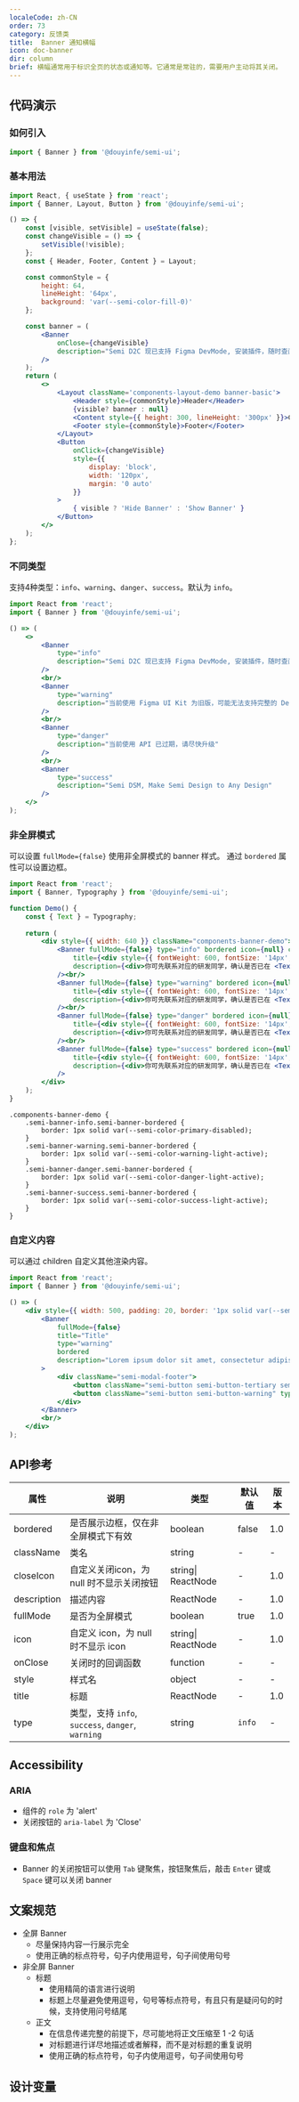 ```yaml
---
localeCode: zh-CN
order: 73
category: 反馈类
title:  Banner 通知横幅
icon: doc-banner
dir: column
brief: 横幅通常用于标识全页的状态或通知等。它通常是常驻的，需要用户主动将其关闭。
---
```



## 代码演示

### 如何引入

```jsx import
import { Banner } from '@douyinfe/semi-ui';
```

### 基本用法

```jsx live=true dir="column"
import React, { useState } from 'react';
import { Banner, Layout, Button } from '@douyinfe/semi-ui';

() => {
    const [visible, setVisible] = useState(false);
    const changeVisible = () => {
        setVisible(!visible);
    };
    const { Header, Footer, Content } = Layout;

    const commonStyle = {
        height: 64,
        lineHeight: '64px',
        background: 'var(--semi-color-fill-0)'
    };

    const banner = (
        <Banner 
            onClose={changeVisible}
            description="Semi D2C 现已支持 Figma DevMode, 安装插件，随时查阅图层对应的前端代码"
        />
    );
    return (
        <>
            <Layout className='components-layout-demo banner-basic'>
                <Header style={commonStyle}>Header</Header>
                {visible? banner : null}
                <Content style={{ height: 300, lineHeight: '300px' }}>Content</Content>
                <Footer style={commonStyle}>Footer</Footer>
            </Layout>
            <Button
                onClick={changeVisible}
                style={{
                    display: 'block',
                    width: '120px',
                    margin: '0 auto'
                }}
            >
                { visible ? 'Hide Banner' : 'Show Banner' }
            </Button>
        </>
    );
};
```

### 不同类型

支持4种类型：`info`、`warning`、`danger`、`success`。默认为 `info`。

```jsx live=true dir="column"
import React from 'react';
import { Banner } from '@douyinfe/semi-ui';

() => (
    <>
        <Banner 
            type="info"
            description="Semi D2C 现已支持 Figma DevMode, 安装插件，随时查阅图层对应的前端代码"
        />
        <br/>
        <Banner 
            type="warning"
            description="当前使用 Figma UI Kit 为旧版，可能无法支持完整的 Design to code 能力"
        />
        <br/>
        <Banner 
            type="danger"
            description="当前使用 API 已过期，请尽快升级"
        />
        <br/>
        <Banner 
            type="success"
            description="Semi DSM, Make Semi Design to Any Design"
        />
    </>
);
```


### 非全屏模式
可以设置  `fullMode={false}` 使用非全屏模式的 banner 样式。
通过 `bordered` 属性可以设置边框。

```jsx live=true dir="column"
import React from 'react';
import { Banner, Typography } from '@douyinfe/semi-ui';

function Demo() {
    const { Text } = Typography;
  
    return (
        <div style={{ width: 640 }} className="components-banner-demo">
            <Banner fullMode={false} type="info" bordered icon={null} closeIcon={null}
                title={<div style={{ fontWeight: 600, fontSize: '14px', lineHeight: '20px' }}>不知道 AppKey？</div>}
                description={<div>你可先联系对应的研发同学，确认是否已在 <Text link={{ href: 'https://semi.design/' }}>应用云平台</Text> 申请了应用，并填写对应的信息。</div>}
            /><br/>
            <Banner fullMode={false} type="warning" bordered icon={null} closeIcon={null}
                title={<div style={{ fontWeight: 600, fontSize: '14px', lineHeight: '20px' }}>不知道 AppKey？</div>}
                description={<div>你可先联系对应的研发同学，确认是否已在 <Text link={{ href: 'https://semi.design/' }}>应用云平台</Text> 申请了应用，并填写对应的信息。</div>}
            /><br/>
            <Banner fullMode={false} type="danger" bordered icon={null} closeIcon={null}
                title={<div style={{ fontWeight: 600, fontSize: '14px', lineHeight: '20px' }}>不知道 AppKey？</div>}
                description={<div>你可先联系对应的研发同学，确认是否已在 <Text link={{ href: 'https://semi.design/' }}>应用云平台</Text> 申请了应用，并填写对应的信息。</div>}
            /><br/>
            <Banner fullMode={false} type="success" bordered icon={null} closeIcon={null}
                title={<div style={{ fontWeight: 600, fontSize: '14px', lineHeight: '20px' }}>不知道 AppKey？</div>}
                description={<div>你可先联系对应的研发同学，确认是否已在 <Text link={{ href: 'https://semi.design/' }}>应用云平台</Text> 申请了应用，并填写对应的信息。</div>}
            />
        </div>
    );
}
```

```
.components-banner-demo {
    .semi-banner-info.semi-banner-bordered {
        border: 1px solid var(--semi-color-primary-disabled);
    }
    .semi-banner-warning.semi-banner-bordered {
        border: 1px solid var(--semi-color-warning-light-active);
    }
    .semi-banner-danger.semi-banner-bordered {
        border: 1px solid var(--semi-color-danger-light-active);
    }
    .semi-banner-success.semi-banner-bordered {
        border: 1px solid var(--semi-color-success-light-active);
    }
}
```

### 自定义内容
可以通过 children 自定义其他渲染内容。
```jsx live=true dir="column"
import React from 'react';
import { Banner } from '@douyinfe/semi-ui';

() => (
    <div style={{ width: 500, padding: 20, border: '1px solid var(--semi-color-border)' }}>
        <Banner
            fullMode={false}
            title="Title"
            type="warning"
            bordered
            description="Lorem ipsum dolor sit amet, consectetur adipiscing elit, sed do eiusmod tempor incididunt ut labore et dolore magna aliqua. Ut enim ad minim veniam, quis nostrud exercitation ullamco laboris nisi ut aliquip ex ea commodo consequat"
        >
            <div className="semi-modal-footer">
                <button className="semi-button semi-button-tertiary semi-button-light" type="button">No, thanks.</button>
                <button className="semi-button semi-button-warning" type="button">Sounds great!</button>
            </div>
        </Banner>
        <br/>
    </div>
);
```

## API参考

| 属性  | 说明        | 类型            | 默认值 | 版本 | 
|-------|-------------|-----------------|--------| --- | 
| bordered | 是否展示边框，仅在非全屏模式下有效 | boolean | false | 1.0 |
| className | 类名 | string | - | - |
| closeIcon | 自定义关闭icon，为 null 时不显示关闭按钮 | string\| ReactNode | - | 1.0 |
| description | 描述内容 | ReactNode | - | 1.0 |
| fullMode| 是否为全屏模式 | boolean | true | 1.0 |
| icon | 自定义 icon，为 null 时不显示 icon | string\| ReactNode | - | 1.0 |
| onClose | 关闭时的回调函数 | function | - | - |
| style | 样式名 | object | - | - |
| title | 标题 | ReactNode | - | 1.0 |
| type | 类型，支持 `info`, `success`, `danger`, `warning` | string | `info` | - |

## Accessibility

### ARIA

- 组件的 `role` 为 'alert'
- 关闭按钮的 `aria-label` 为 'Close'

### 键盘和焦点

- Banner 的关闭按钮可以使用 `Tab` 键聚焦，按钮聚焦后，敲击 `Enter` 键或 `Space` 键可以关闭 banner

## 文案规范
- 全屏 Banner
  - 尽量保持内容一行展示完全
  - 使用正确的标点符号，句子内使用逗号，句子间使用句号
- 非全屏 Banner
  - 标题
    - 使用精简的语言进行说明
    - 标题上尽量避免使用逗号，句号等标点符号，有且只有是疑问句的时候，支持使用问号结尾
  - 正文
    - 在信息传递完整的前提下，尽可能地将正文压缩至 1 -2 句话
    - 对标题进行详尽地描述或者解释，而不是对标题的重复说明
    - 使用正确的标点符号，句子内使用逗号，句子间使用句号

## 设计变量
<DesignToken/>